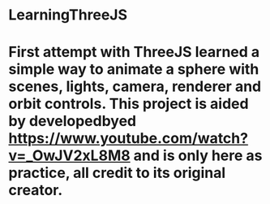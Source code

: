 # LearningThreeJS


# First attempt with ThreeJS learned a simple way to animate a sphere with scenes, lights, camera, renderer and orbit controls. This project is aided by developedbyed https://www.youtube.com/watch?v=_OwJV2xL8M8 and is only here as practice, all credit to its original creator. 
